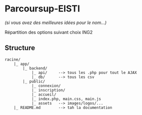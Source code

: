 # Parcoursup-EISTI

*(si vous avez des meilleures idées pour le nom...)*
  
Répartition des options suivant choix ING2

## Structure

```
racine/
    |_ app/
        |_ backend/
            |_ api/     --> tous les .php pour tout le AJAX 
            |_ db/      --> tous les csv
        |_ public/
            |_ connexion/
            |_ inscription/
            |_ accueil/
            |_ index.php, main.css, main.js
            |_ assets   --> images/logos/...
    |_ README.md        --> tah la documentation
```